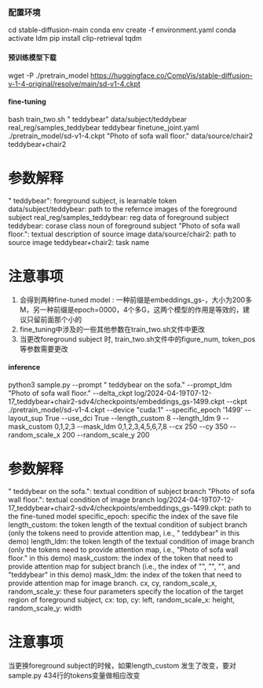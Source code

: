 ### 配置环境
cd stable-diffusion-main
conda env create -f environment.yaml
conda activate ldm
pip install clip-retrieval tqdm

#### 预训练模型下载
wget -P ./pretrain_model https://huggingface.co/CompVis/stable-diffusion-v-1-4-original/resolve/main/sd-v1-4.ckpt 






#### fine-tuning
bash train_two.sh "<new1> <new2> <new3> teddybear" data/subject/teddybear real_reg/samples_teddybear teddybear finetune_joint.yaml ./pretrain_model/sd-v1-4.ckpt "Photo of <new4> sofa <new5> wall <new6> floor." data/source/chair2 teddybear+chair2

# 参数解释
"<new1> <new2> <new3> teddybear": foreground subject, <new1> <new2> <new3> is learnable token
data/subject/teddybear: path to the refernce images of the foreground subject
real_reg/samples_teddybear: reg data of foreground subject
teddybear: corase class noun of foreground subject
"Photo of <new4> sofa <new5> wall <new6> floor.": textual description of source image
data/source/chair2: path to source image
teddybear+chair2: task name

# 注意事项
1. 会得到两种fine-tuned model : 一种前缀是embeddings_gs-，大小为200多M，另一种前缀是epoch=0000，4个多G，这两个模型的作用是等效的，建议只留前面那个小的
2. fine_tuning中涉及的一些其他参数在train_two.sh文件中更改
3. 当更改foreground subject 时, train_two.sh文件中的figure_num, token_pos等参数需要更改







#### inference
python3 sample.py --prompt "<new1> <new2> <new3> teddybear on the sofa." --prompt_ldm "Photo of <new4> sofa <new5> wall <new6> floor." --delta_ckpt log/2024-04-19T07-12-17_teddybear+chair2-sdv4/checkpoints/embeddings_gs-1499.ckpt --ckpt ./pretrain_model/sd-v1-4.ckpt --device "cuda:1" --specific_epoch '1499' --layout_sup True --use_dci True --length_custom 8 --length_ldm 9 --mask_custom 0,1,2,3 --mask_ldm 0,1,2,3,4,5,6,7,8 --cx 250 --cy 350 --random_scale_x 200 --random_scale_y 200

# 参数解释
"<new1> <new2> <new3> teddybear on the sofa.": textual condition of subject branch
"Photo of <new4> sofa <new5> wall <new6> floor.": textual condition of image branch
log/2024-04-19T07-12-17_teddybear+chair2-sdv4/checkpoints/embeddings_gs-1499.ckpt: path to the fine-tuned model
specific_epoch: specific the index of the save file
length_custom: the token length of the textual condition of subject branch (only the tokens need to provide attention map, i.e., "<new1> <new2> <new3> teddybear" in this demo)
length_ldm: the token length of the textual condition of image branch (only the tokens need to provide attention map, i.e., "Photo of <new4> sofa <new5> wall <new6> floor." in this demo)
mask_custom: the index of the token that need to provide attention map for subject branch (i.e., the index of "<new1>", "<new2>", "<new3>", and "teddybear" in this demo)
mask_ldm: the index of the token that need to provide attention map for image branch.
cx, cy, random_scale_x, random_scale_y: these four parameters specify the location of the target region of foreground subject, cx: top, cy: left, random_scale_x: height, random_scale_y: width

# 注意事项
当更换foreground subject的时候，如果length_custom 发生了改变，要对sample.py 434行的tokens变量做相应改变






